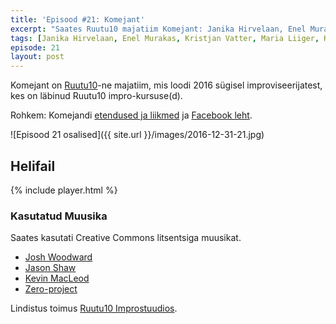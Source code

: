 ```yaml
---
title: 'Episood #21: Komejant'
excerpt: "Saates Ruutu10 majatiim Komejant: Janika Hirvelaan, Enel Murakas, Kristjan Vatter, Maria Liiger, Kaupo Vaher ja Olavi Sõna"
tags: [Janika Hirvelaan, Enel Murakas, Kristjan Vatter, Maria Liiger, Kaupo Vaher, Olavi Sõna, Ando Roots]
episode: 21
layout: post
---
```


Komejant on [Ruutu10](http://improv.ee/trupid/ruutu10)-ne majatiim, mis loodi 2016 sügisel improviseerijatest, kes on läbinud Ruutu10 impro-kursuse(d).

Rohkem: Komejandi [etendused ja liikmed](http://improv.ee/trupid/komejant) ja [Facebook leht](https://www.facebook.com/pg/Komejant-417366298651045/).

![Episood 21 osalised]({{ site.url }}/images/2016-12-31-21.jpg)

## Helifail

{% include player.html %}

### Kasutatud Muusika

Saates kasutati Creative Commons litsentsiga muusikat.

- [Josh Woodward](https://www.joshwoodward.com)
- [Jason Shaw](http://audionautix.com)
- [Kevin MacLeod](https://incompetech.com)
- [Zero-project](http://zero-project.gr)

Lindistus toimus [Ruutu10 Improstuudios](http://ruutu10.ee/).